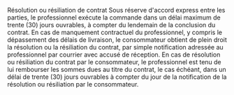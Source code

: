 Résolution ou résiliation de contrat
Sous réserve d'accord express entre les parties, le professionnel exécute la commande dans un délai maximum de trente (30) jours ouvrables, à compter du lendemain de la conclusion du contrat.
En cas de manquement contractuel du professionnel, y compris le dépassement des délais de livraison, le consommateur obtient de plein droit la résolution ou la résiliation du contrat, par simple notification adressée au professionnel par courrier avec accusé de réception.
En cas de résolution ou résiliation du contrat par le consommateur, le professionnel est tenu de lui rembourser les sommes dues au titre du contrat, le cas échéant, dans un délai de trente (30) jours ouvrables à compter du jour de la notification de la résolution ou résiliation par le consommateur.